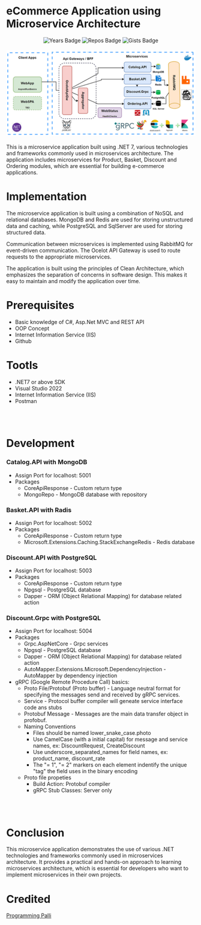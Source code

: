 # eCommerce Application using Microservice Architecture
<div align="center">
  <img src="https://badges.pufler.dev/visits/Aronno1920/Microservices_Ecommerce" alt="Years Badge">
  <img src="https://badges.pufler.dev/updated/Aronno1920/Microservices_Ecommerce" alt="Repos Badge">
  <img src="https://badges.pufler.dev/created/Aronno1920/Microservices_Ecommerce" alt="Gists Badge">
</div>
<br />
<div align="center">
  <img src="Documents/MainPicture.png" title="eCommerce Application using Microservice Architecture">
</div><br />
This is a microservice application built using .NET 7, various technologies and frameworks commonly used in microservices architecture. The application includes microservices for Product, Basket, Discount and Ordering modules, which are essential for building e-commerce applications.

# Implementation
The microservice application is built using a combination of NoSQL and relational databases. MongoDB and Redis are used for storing unstructured data and caching, while PostgreSQL and SqlServer are used for storing structured data.

Communication between microservices is implemented using RabbitMQ for event-driven communication. The Ocelot API Gateway is used to route requests to the appropriate microservices.

The application is built using the principles of Clean Architecture, which emphasizes the separation of concerns in software design. This makes it easy to maintain and modify the application over time.

# Prerequisites
- Basic knowledge of C#, Asp.Net MVC and REST API
- OOP Concept
- Internet Information Service (IIS)
- Github

# Tootls
- .NET7 or above SDK
- Visual Studio 2022
- Internet Information Service (IIS)
- Postman

<br /><br />
# Development

### Catalog.API with MongoDB
- Assign Port for localhost: 5001
- Packages
	- CoreApiResponse - Custom return type
	- MongoRepo - MongoDB database with repository

### Basket.API with Radis
- Assign Port for localhost: 5002
- Packages
	- CoreApiResponse - Custom return type
	- Microsoft.Extensions.Caching.StackExchangeRedis - Redis database

### Discount.API with PostgreSQL
- Assign Port for localhost: 5003
- Packages
	- CoreApiResponse - Custom return type
	- Npgsql - PostgreSQL database
	- Dapper - ORM (Object Relational Mapping) for database related action

### Discount.Grpc with PostgreSQL
- Assign Port for localhost: 5004
- Packages
	- Grpc.AspNetCore - Grpc services
	- Npgsql - PostgreSQL database
	- Dapper - ORM (Object Relational Mapping) for database related action
	- AutoMapper.Extensions.Microsoft.DependencyInjection - AutoMapper by dependency injection
- gRPC (Google Remote Procedure Call) basics: 
	- Proto File/Protobuf (Proto buffer) - Language neutral format for specifying the messages send and received by gRPC services.
	- Service - Protocol buffer compiler will geneate service interface code ans stubs
	- Protobuf Message - Messages are the main data transfer object in profobuf.
	- Naming Conventions
		- Files should be named lower_snake_case.photo
		- Use CamelCase (with a initial capital) for message and service names, ex: DiscountRequest, CreateDiscount
		- Use underscore_separated_names for field names, ex: product_name, discount_rate
		- The "= 1", "= 2" markers on each element indentify the unique "tag" the field uses in the binary encoding
	- Proto file propeties
		- Build Action: Protobuf compiler
		- gRPC Stub Classes: Server only


		






<br /><br />
# Conclusion
This microservice application demonstrates the use of various .NET technologies and frameworks commonly used in microservices architecture. It provides a practical and hands-on approach to learning microservices architecture, which is essential for developers who want to implement microservices in their own projects.

# Credited
<a href="https://www.youtube.com/watch?v=G-zu-loz4qI&list=PLqCbg_KAOnCfGhU8iK-a-jyuQfvM-i1w7&index=1" target="_blank">Programming Palli</a>
